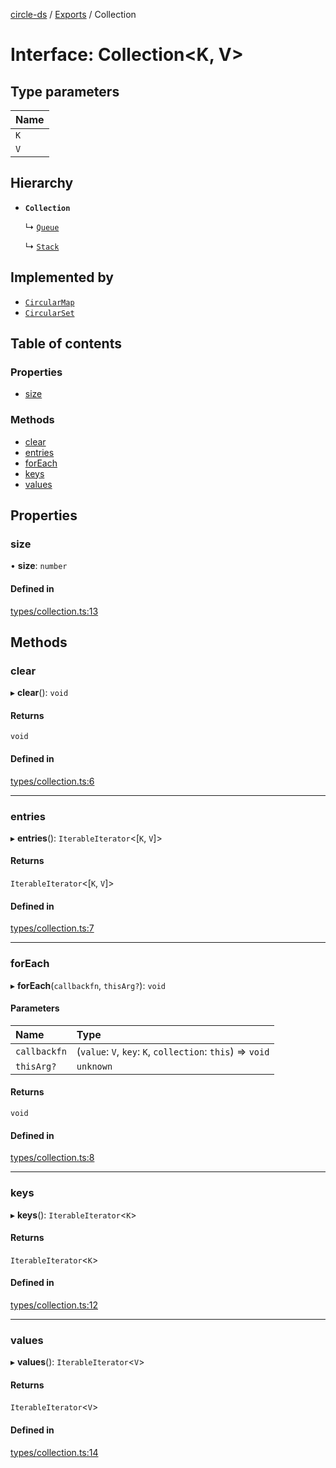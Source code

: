 [circle-ds](../README.md) / [Exports](../modules.md) / Collection

# Interface: Collection\<K, V\>

## Type parameters

| Name |
| :------ |
| `K` |
| `V` |

## Hierarchy

- **`Collection`**

  ↳ [`Queue`](Queue.md)

  ↳ [`Stack`](Stack.md)

## Implemented by

- [`CircularMap`](../classes/CircularMap.md)
- [`CircularSet`](../classes/CircularSet.md)

## Table of contents

### Properties

- [size](Collection.md#size)

### Methods

- [clear](Collection.md#clear)
- [entries](Collection.md#entries)
- [forEach](Collection.md#foreach)
- [keys](Collection.md#keys)
- [values](Collection.md#values)

## Properties

### size

• **size**: `number`

#### Defined in

[types/collection.ts:13](https://github.com/havelessbemore/circle-ds/blob/7c429bf/src/types/collection.ts#L13)

## Methods

### clear

▸ **clear**(): `void`

#### Returns

`void`

#### Defined in

[types/collection.ts:6](https://github.com/havelessbemore/circle-ds/blob/7c429bf/src/types/collection.ts#L6)

___

### entries

▸ **entries**(): `IterableIterator`\<[`K`, `V`]\>

#### Returns

`IterableIterator`\<[`K`, `V`]\>

#### Defined in

[types/collection.ts:7](https://github.com/havelessbemore/circle-ds/blob/7c429bf/src/types/collection.ts#L7)

___

### forEach

▸ **forEach**(`callbackfn`, `thisArg?`): `void`

#### Parameters

| Name | Type |
| :------ | :------ |
| `callbackfn` | (`value`: `V`, `key`: `K`, `collection`: `this`) => `void` |
| `thisArg?` | `unknown` |

#### Returns

`void`

#### Defined in

[types/collection.ts:8](https://github.com/havelessbemore/circle-ds/blob/7c429bf/src/types/collection.ts#L8)

___

### keys

▸ **keys**(): `IterableIterator`\<`K`\>

#### Returns

`IterableIterator`\<`K`\>

#### Defined in

[types/collection.ts:12](https://github.com/havelessbemore/circle-ds/blob/7c429bf/src/types/collection.ts#L12)

___

### values

▸ **values**(): `IterableIterator`\<`V`\>

#### Returns

`IterableIterator`\<`V`\>

#### Defined in

[types/collection.ts:14](https://github.com/havelessbemore/circle-ds/blob/7c429bf/src/types/collection.ts#L14)
